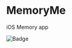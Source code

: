 # MemoryMe
iOS Memory app

![Badge](https://build.appcenter.ms/v0.1/apps/a00d7f44-dbe8-4bc1-a786-f75249d40265/branches/master/badge "badge")
